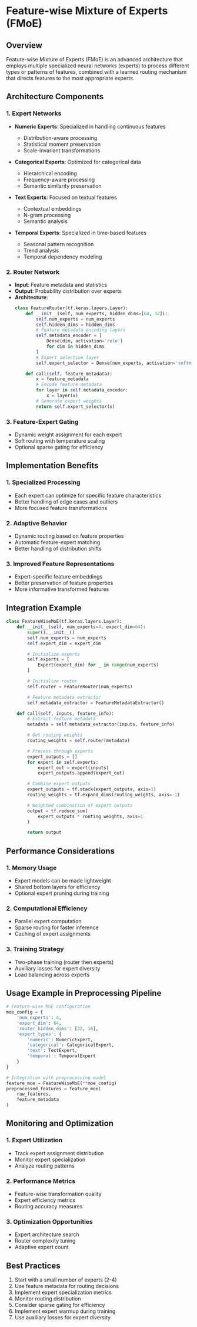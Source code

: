# Feature-wise Mixture of Experts (FMoE)

## Overview
Feature-wise Mixture of Experts (FMoE) is an advanced architecture that employs multiple specialized neural networks (experts) to process different types or patterns of features, combined with a learned routing mechanism that directs features to the most appropriate experts.

## Architecture Components

### 1. Expert Networks
- **Numeric Experts**: Specialized in handling continuous features
  - Distribution-aware processing
  - Statistical moment preservation
  - Scale-invariant transformations

- **Categorical Experts**: Optimized for categorical data
  - Hierarchical encoding
  - Frequency-aware processing
  - Semantic similarity preservation

- **Text Experts**: Focused on textual features
  - Contextual embeddings
  - N-gram processing
  - Semantic analysis

- **Temporal Experts**: Specialized in time-based features
  - Seasonal pattern recognition
  - Trend analysis
  - Temporal dependency modeling

### 2. Router Network
- **Input**: Feature metadata and statistics
- **Output**: Probability distribution over experts
- **Architecture**:
  ```python
  class FeatureRouter(tf.keras.layers.Layer):
      def __init__(self, num_experts, hidden_dims=[64, 32]):
          self.num_experts = num_experts
          self.hidden_dims = hidden_dims
          # Feature metadata encoding layers
          self.metadata_encoder = [
              Dense(dim, activation='relu')
              for dim in hidden_dims
          ]
          # Expert selection layer
          self.expert_selector = Dense(num_experts, activation='softmax')

      def call(self, feature_metadata):
          x = feature_metadata
          # Encode feature metadata
          for layer in self.metadata_encoder:
              x = layer(x)
          # Generate expert weights
          return self.expert_selector(x)
  ```

### 3. Feature-Expert Gating
- Dynamic weight assignment for each expert
- Soft routing with temperature scaling
- Optional sparse gating for efficiency

## Implementation Benefits

### 1. Specialized Processing
- Each expert can optimize for specific feature characteristics
- Better handling of edge cases and outliers
- More focused feature transformations

### 2. Adaptive Behavior
- Dynamic routing based on feature properties
- Automatic feature-expert matching
- Better handling of distribution shifts

### 3. Improved Feature Representations
- Expert-specific feature embeddings
- Better preservation of feature properties
- More informative transformed features

## Integration Example

```python
class FeatureWiseMoE(tf.keras.layers.Layer):
    def __init__(self, num_experts=4, expert_dim=64):
        super().__init__()
        self.num_experts = num_experts
        self.expert_dim = expert_dim

        # Initialize experts
        self.experts = [
            Expert(expert_dim) for _ in range(num_experts)
        ]

        # Initialize router
        self.router = FeatureRouter(num_experts)

        # Feature metadata extractor
        self.metadata_extractor = FeatureMetadataExtractor()

    def call(self, inputs, feature_info):
        # Extract feature metadata
        metadata = self.metadata_extractor(inputs, feature_info)

        # Get routing weights
        routing_weights = self.router(metadata)

        # Process through experts
        expert_outputs = []
        for expert in self.experts:
            expert_out = expert(inputs)
            expert_outputs.append(expert_out)

        # Combine expert outputs
        expert_outputs = tf.stack(expert_outputs, axis=1)
        routing_weights = tf.expand_dims(routing_weights, axis=-1)

        # Weighted combination of expert outputs
        output = tf.reduce_sum(
            expert_outputs * routing_weights, axis=1
        )

        return output
```

## Performance Considerations

### 1. Memory Usage
- Expert models can be made lightweight
- Shared bottom layers for efficiency
- Optional expert pruning during training

### 2. Computational Efficiency
- Parallel expert computation
- Sparse routing for faster inference
- Caching of expert assignments

### 3. Training Strategy
- Two-phase training (router then experts)
- Auxiliary losses for expert diversity
- Load balancing across experts

## Usage Example in Preprocessing Pipeline

```python
# Feature-wise MoE configuration
moe_config = {
    'num_experts': 4,
    'expert_dim': 64,
    'router_hidden_dims': [32, 16],
    'expert_types': {
        'numeric': NumericExpert,
        'categorical': CategoricalExpert,
        'text': TextExpert,
        'temporal': TemporalExpert
    }
}

# Integration with preprocessing model
feature_moe = FeatureWiseMoE(**moe_config)
preprocessed_features = feature_moe(
    raw_features,
    feature_metadata
)
```

## Monitoring and Optimization

### 1. Expert Utilization
- Track expert assignment distribution
- Monitor expert specialization
- Analyze routing patterns

### 2. Performance Metrics
- Feature-wise transformation quality
- Expert efficiency metrics
- Routing accuracy measures

### 3. Optimization Opportunities
- Expert architecture search
- Router complexity tuning
- Adaptive expert count

## Best Practices

1. Start with a small number of experts (2-4)
2. Use feature metadata for routing decisions
3. Implement expert specialization metrics
4. Monitor routing distribution
5. Consider sparse gating for efficiency
6. Implement expert warmup during training
7. Use auxiliary losses for expert diversity
